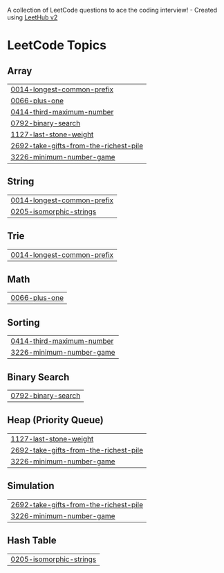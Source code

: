 A collection of LeetCode questions to ace the coding interview! - Created using [LeetHub v2](https://github.com/arunbhardwaj/LeetHub-2.0)
<!---LeetCode Topics Start-->
# LeetCode Topics
## Array
|  |
| ------- |
| [0014-longest-common-prefix](https://github.com/Antony-org/LeetCode/tree/master/0014-longest-common-prefix) |
| [0066-plus-one](https://github.com/Antony-org/LeetCode/tree/master/0066-plus-one) |
| [0414-third-maximum-number](https://github.com/Antony-org/LeetCode/tree/master/0414-third-maximum-number) |
| [0792-binary-search](https://github.com/Antony-org/LeetCode/tree/master/0792-binary-search) |
| [1127-last-stone-weight](https://github.com/Antony-org/LeetCode/tree/master/1127-last-stone-weight) |
| [2692-take-gifts-from-the-richest-pile](https://github.com/Antony-org/LeetCode/tree/master/2692-take-gifts-from-the-richest-pile) |
| [3226-minimum-number-game](https://github.com/Antony-org/LeetCode/tree/master/3226-minimum-number-game) |
## String
|  |
| ------- |
| [0014-longest-common-prefix](https://github.com/Antony-org/LeetCode/tree/master/0014-longest-common-prefix) |
| [0205-isomorphic-strings](https://github.com/Antony-org/LeetCode/tree/master/0205-isomorphic-strings) |
## Trie
|  |
| ------- |
| [0014-longest-common-prefix](https://github.com/Antony-org/LeetCode/tree/master/0014-longest-common-prefix) |
## Math
|  |
| ------- |
| [0066-plus-one](https://github.com/Antony-org/LeetCode/tree/master/0066-plus-one) |
## Sorting
|  |
| ------- |
| [0414-third-maximum-number](https://github.com/Antony-org/LeetCode/tree/master/0414-third-maximum-number) |
| [3226-minimum-number-game](https://github.com/Antony-org/LeetCode/tree/master/3226-minimum-number-game) |
## Binary Search
|  |
| ------- |
| [0792-binary-search](https://github.com/Antony-org/LeetCode/tree/master/0792-binary-search) |
## Heap (Priority Queue)
|  |
| ------- |
| [1127-last-stone-weight](https://github.com/Antony-org/LeetCode/tree/master/1127-last-stone-weight) |
| [2692-take-gifts-from-the-richest-pile](https://github.com/Antony-org/LeetCode/tree/master/2692-take-gifts-from-the-richest-pile) |
| [3226-minimum-number-game](https://github.com/Antony-org/LeetCode/tree/master/3226-minimum-number-game) |
## Simulation
|  |
| ------- |
| [2692-take-gifts-from-the-richest-pile](https://github.com/Antony-org/LeetCode/tree/master/2692-take-gifts-from-the-richest-pile) |
| [3226-minimum-number-game](https://github.com/Antony-org/LeetCode/tree/master/3226-minimum-number-game) |
## Hash Table
|  |
| ------- |
| [0205-isomorphic-strings](https://github.com/Antony-org/LeetCode/tree/master/0205-isomorphic-strings) |
<!---LeetCode Topics End-->